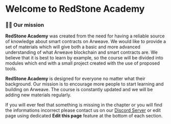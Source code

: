 # Welcome to RedStone Academy

### 🧑‍🎓 Our mission

**RedStone Academy** was created from the need for having a reliable source of knowledge about smart contracts on Arweave. We would like to provide a set of materials which will give both a basic and more advanced understanding of what Arweave blockchain and smart contracts are. We believe that it is best to learn by example, so the course will be divided into modules which end with a small project created with the use of proposed tools.

**RedStone Academy** is designed for everyone no matter what their background. Our mission is to encourage more people to start learning and building on Arweave. The course is constantly updated and we will be adding new materials regularly.

If you will ever feel that something is missing in the chapter or you will find the informations incorrect please contact us on our [Discord Server](https://discord.com/invite/PVxBZKFr46) or edit page using dedicated **Edit this page** feature at the bottom of each section.
